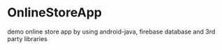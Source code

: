 # OnlineStoreApp
demo online store app by using android-java, firebase database and 3rd party libraries
